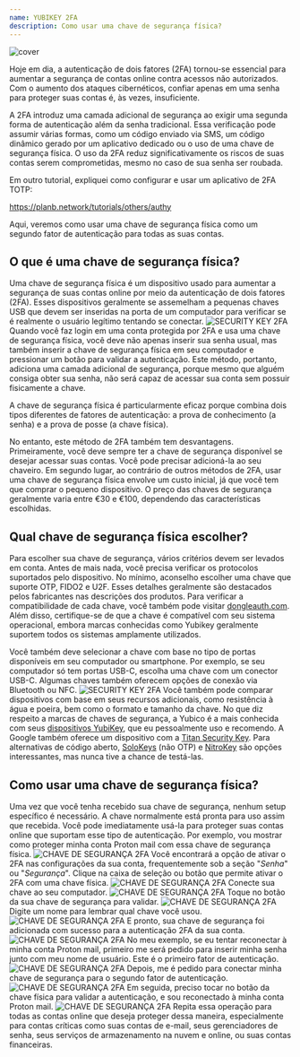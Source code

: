 ```yaml
---
name: YUBIKEY 2FA
description: Como usar uma chave de segurança física?
---
```

![cover](assets/cover.webp)

Hoje em dia, a autenticação de dois fatores (2FA) tornou-se essencial para aumentar a segurança de contas online contra acessos não autorizados. Com o aumento dos ataques cibernéticos, confiar apenas em uma senha para proteger suas contas é, às vezes, insuficiente.

A 2FA introduz uma camada adicional de segurança ao exigir uma segunda forma de autenticação além da senha tradicional. Essa verificação pode assumir várias formas, como um código enviado via SMS, um código dinâmico gerado por um aplicativo dedicado ou o uso de uma chave de segurança física. O uso da 2FA reduz significativamente os riscos de suas contas serem comprometidas, mesmo no caso de sua senha ser roubada.

Em outro tutorial, expliquei como configurar e usar um aplicativo de 2FA TOTP:

https://planb.network/tutorials/others/authy

Aqui, veremos como usar uma chave de segurança física como um segundo fator de autenticação para todas as suas contas.

## O que é uma chave de segurança física?

Uma chave de segurança física é um dispositivo usado para aumentar a segurança de suas contas online por meio da autenticação de dois fatores (2FA). Esses dispositivos geralmente se assemelham a pequenas chaves USB que devem ser inseridas na porta de um computador para verificar se é realmente o usuário legítimo tentando se conectar.
![SECURITY KEY 2FA](assets/notext/01.webp)
Quando você faz login em uma conta protegida por 2FA e usa uma chave de segurança física, você deve não apenas inserir sua senha usual, mas também inserir a chave de segurança física em seu computador e pressionar um botão para validar a autenticação. Este método, portanto, adiciona uma camada adicional de segurança, porque mesmo que alguém consiga obter sua senha, não será capaz de acessar sua conta sem possuir fisicamente a chave.

A chave de segurança física é particularmente eficaz porque combina dois tipos diferentes de fatores de autenticação: a prova de conhecimento (a senha) e a prova de posse (a chave física).

No entanto, este método de 2FA também tem desvantagens. Primeiramente, você deve sempre ter a chave de segurança disponível se desejar acessar suas contas. Você pode precisar adicioná-la ao seu chaveiro. Em segundo lugar, ao contrário de outros métodos de 2FA, usar uma chave de segurança física envolve um custo inicial, já que você tem que comprar o pequeno dispositivo. O preço das chaves de segurança geralmente varia entre €30 e €100, dependendo das características escolhidas.

## Qual chave de segurança física escolher?

Para escolher sua chave de segurança, vários critérios devem ser levados em conta.
Antes de mais nada, você precisa verificar os protocolos suportados pelo dispositivo. No mínimo, aconselho escolher uma chave que suporte OTP, FIDO2 e U2F. Esses detalhes geralmente são destacados pelos fabricantes nas descrições dos produtos. Para verificar a compatibilidade de cada chave, você também pode visitar [dongleauth.com](https://www.dongleauth.com/dongles/).
Além disso, certifique-se de que a chave é compatível com seu sistema operacional, embora marcas conhecidas como Yubikey geralmente suportem todos os sistemas amplamente utilizados.

Você também deve selecionar a chave com base no tipo de portas disponíveis em seu computador ou smartphone. Por exemplo, se seu computador só tem portas USB-C, escolha uma chave com um conector USB-C. Algumas chaves também oferecem opções de conexão via Bluetooth ou NFC.
![SECURITY KEY 2FA](assets/notext/02.webp)
Você também pode comparar dispositivos com base em seus recursos adicionais, como resistência à água e poeira, bem como o formato e tamanho da chave.
No que diz respeito a marcas de chaves de segurança, a Yubico é a mais conhecida com seus [dispositivos YubiKey](https://www.yubico.com/), que eu pessoalmente uso e recomendo. A Google também oferece um dispositivo com a [Titan Security Key](https://store.google.com/fr/product/titan_security_key). Para alternativas de código aberto, [SoloKeys](https://solokeys.com/) (não OTP) e [NitroKey](https://www.nitrokey.com/products/nitrokeys) são opções interessantes, mas nunca tive a chance de testá-las.
## Como usar uma chave de segurança física?

Uma vez que você tenha recebido sua chave de segurança, nenhum setup específico é necessário. A chave normalmente está pronta para uso assim que recebida. Você pode imediatamente usá-la para proteger suas contas online que suportam esse tipo de autenticação. Por exemplo, vou mostrar como proteger minha conta Proton mail com essa chave de segurança física.
![CHAVE DE SEGURANÇA 2FA](assets/notext/03.webp)
Você encontrará a opção de ativar o 2FA nas configurações da sua conta, frequentemente sob a seção "*Senha*" ou "*Segurança*". Clique na caixa de seleção ou botão que permite ativar o 2FA com uma chave física.
![CHAVE DE SEGURANÇA 2FA](assets/notext/04.webp)
Conecte sua chave ao seu computador.
![CHAVE DE SEGURANÇA 2FA](assets/notext/05.webp)
Toque no botão da sua chave de segurança para validar.
![CHAVE DE SEGURANÇA 2FA](assets/notext/06.webp)
Digite um nome para lembrar qual chave você usou.
![CHAVE DE SEGURANÇA 2FA](assets/notext/07.webp)
E pronto, sua chave de segurança foi adicionada com sucesso para a autenticação 2FA da sua conta.
![CHAVE DE SEGURANÇA 2FA](assets/notext/08.webp)
No meu exemplo, se eu tentar reconectar à minha conta Proton mail, primeiro me será pedido para inserir minha senha junto com meu nome de usuário. Este é o primeiro fator de autenticação.
![CHAVE DE SEGURANÇA 2FA](assets/notext/09.webp)
Depois, me é pedido para conectar minha chave de segurança para o segundo fator de autenticação.
![CHAVE DE SEGURANÇA 2FA](assets/notext/10.webp)
Em seguida, preciso tocar no botão da chave física para validar a autenticação, e sou reconectado à minha conta Proton mail.
![CHAVE DE SEGURANÇA 2FA](assets/notext/11.webp)
Repita essa operação para todas as contas online que deseja proteger dessa maneira, especialmente para contas críticas como suas contas de e-mail, seus gerenciadores de senha, seus serviços de armazenamento na nuvem e online, ou suas contas financeiras.